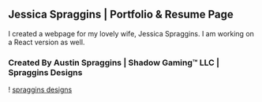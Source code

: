## Jessica Spraggins | Portfolio & Resume Page
I created a webpage for my lovely wife, Jessica Spraggins. I am working on a React version as well. 
### Created By Austin Spraggins | Shadow Gaming™ LLC | Spraggins Designs
! [spraggins designs](spra-designs.png)
